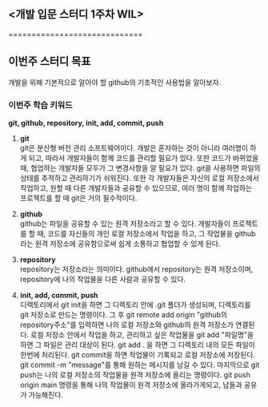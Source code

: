 ## <개발 입문 스터디 1주차 WIL>
=============================

## 이번주 스터디 목표
개발을 위해 기본적으로 알아야 할 github의 기초적인 사용법을 알아보자.

### 이번주 학습 키워드
**git, github, repository, init, add, commit, push**

1. **git**   
git은 분산형 버전 관리 소프트웨어이다. 개발은 혼자하는 것이 아니라 여러명이 하게 되고, 따라서 개발자들이 함께 코드를 관리할 필요가 있다. 또한 코드가 바뀌었을 때, 협업하는 개발자들 모두가 그 변경사항을 알 필요가 있다. git을 사용하면 파일의 상태를 추적하고 관리하기가 쉬워진다. 또한 각 개발자들은 자신의 로컬 저장소에서 작업하고, 원할 때 다른 개발자들과 공유할 수 있으므로, 여러 명이 함께 작업하는 프로젝트를 할 때 git은 거의 필수적이다.

2. **github**   
github는 파일을 공유할 수 있는 원격 저장소라고 할 수 있다. 개발자들이 프로젝트를 할 때, 코드를 자신들의 개인 로컬 저장소에서 작업을 하고, 그 작업물을 github라는 원격 저장소에 공유함으로써 쉽게 소통하고 협업할 수 있게 된다.

3. **repository**   
repository는 저장소라는 의미이다. github에서 repository는 원격 저장소이며, repository에 나의 작업물을 다른 사람과 공유할 수 있다.

4. **init, add, commit, push**   
디렉토리에서 git init을 하면 그 디렉토리 안에 .git 폴더가 생성되며, 디렉토리를 git 저장소로 만드는 명령이다. 그 후 git remote add origin "github의 repository주소"를 입력하면 나의 로컬 저장소와 github의 원격 저장소가 연결된다. 로컬 저장소 안에서 작업을 하고, 관리하고 싶은 작업물을 git add "파일명"을 하면 그 파일은 관리 대상이 된다. git add . 을 하면 그 디렉토리 내의 모든 파일이 한번에 처리된다. git commit을 하면 작업물이 기록되고 로컬 저장소에 저장된다. git commit -m "message"를 통해 원하는 메시지를 남길 수 있다. 마지막으로 git push는 나의 로컬 저장소의 작업물을 원격 저장소에 올리는 명령이다. git push origin main 명령을 통해 나의 작업물이 원격 저장소에 올라가게되고, 남들과 공유가 가능해진다.